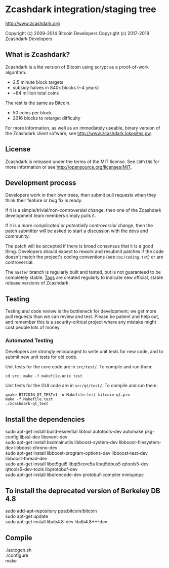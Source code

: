 Zcashdark integration/staging tree
================================

http://www.zcashdark.org

Copyright (c) 2009-2014 Bitcoin Developers
Copyright (c) 2017-2018 Zcashdark Developers

What is Zcashdark?
----------------

Zcashdark is a lite version of Bitcoin using scrypt as a proof-of-work algorithm.
 - 2.5 minute block targets
 - subsidy halves in 840k blocks (~4 years)
 - ~84 million total coins

The rest is the same as Bitcoin.
 - 50 coins per block
 - 2016 blocks to retarget difficulty

For more information, as well as an immediately useable, binary version of
the Zcashdark client sofware, see http://www.zcashdark.lokosites.pw.

License
-------

Zcashdark is released under the terms of the MIT license. See `COPYING` for more
information or see http://opensource.org/licenses/MIT.

Development process
-------------------

Developers work in their own trees, then submit pull requests when they think
their feature or bug fix is ready.

If it is a simple/trivial/non-controversial change, then one of the Zcashdark
development team members simply pulls it.

If it is a *more complicated or potentially controversial* change, then the patch
submitter will be asked to start a discussion with the devs and community.

The patch will be accepted if there is broad consensus that it is a good thing.
Developers should expect to rework and resubmit patches if the code doesn't
match the project's coding conventions (see `doc/coding.txt`) or are
controversial.

The `master` branch is regularly built and tested, but is not guaranteed to be
completely stable. [Tags](https://github.com/loucaso/zcashdark/tags) are created
regularly to indicate new official, stable release versions of Zcashdark.

Testing
-------

Testing and code review is the bottleneck for development; we get more pull
requests than we can review and test. Please be patient and help out, and
remember this is a security-critical project where any mistake might cost people
lots of money.

### Automated Testing

Developers are strongly encouraged to write unit tests for new code, and to
submit new unit tests for old code.

Unit tests for the core code are in `src/test/`. To compile and run them:

    cd src; make -f makefile.unix test

Unit tests for the GUI code are in `src/qt/test/`. To compile and run them:

    qmake BITCOIN_QT_TEST=1 -o Makefile.test bitcoin-qt.pro
    make -f Makefile.test
    ./zcashdark-qt_test



Install the dependencies
------
sudo apt-get install build-essential libtool autotools-dev automake pkg-config libssl-dev libevent-dev <br>
sudo apt-get install bsdmainutils libboost-system-dev libboost-filesystem-dev libboost-chrono-dev<br>
sudo apt-get install libboost-program-options-dev libboost-test-dev libboost-thread-dev<br>
sudo apt-get install libqt5gui5 libqt5core5a libqt5dbus5 qttools5-dev qttools5-dev-tools libprotobuf-dev <br>
sudo apt-get install libqrencode-dev protobuf-compiler miniupnpc<br>

To install the deprecated version of Berkeley DB 4.8 
------
sudo add-apt-repository ppa:bitcoin/bitcoin<br>
sudo apt-get update<br>
sudo apt-get install libdb4.8-dev libdb4.8++-dev<br>

 Compile
 ------
./autogen.sh<br>
./configure<br>
make<br>
